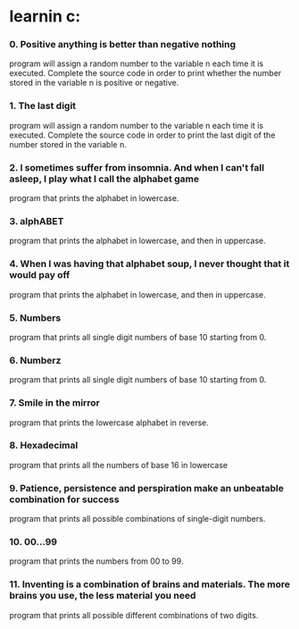 # learnin c:

### 0. Positive anything is better than negative nothing
program will assign a random number to the variable n each time it is executed. Complete the source code in order to print whether the number stored in the variable n is positive or negative.
### 1. The last digit
program will assign a random number to the variable n each time it is executed. Complete the source code in order to print the last digit of the number stored in the variable n.
### 2. I sometimes suffer from insomnia. And when I can't fall asleep, I play what I call the alphabet game
program that prints the alphabet in lowercase.
### 3. alphABET
program that prints the alphabet in lowercase, and then in uppercase.
### 4. When I was having that alphabet soup, I never thought that it would pay off
program that prints the alphabet in lowercase, and then in uppercase.
### 5. Numbers
program that prints all single digit numbers of base 10 starting from 0.
### 6. Numberz
program that prints all single digit numbers of base 10 starting from 0.
### 7. Smile in the mirror
program that prints the lowercase alphabet in reverse.
### 8. Hexadecimal
program that prints all the numbers of base 16 in lowercase
### 9. Patience, persistence and perspiration make an unbeatable combination for success
 program that prints all possible combinations of single-digit numbers.
### 10. 00...99
program that prints the numbers from 00 to 99.
### 11. Inventing is a combination of brains and materials. The more brains you use, the less material you need
 program that prints all possible different combinations of two digits.